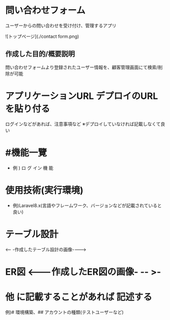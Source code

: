 # 問い合わせフォーム
ユーザーからの問い合わせを受け付け、管理するアプリ

![トップページ](./contact form.png)

## 作成した目的/概要説明
問い合わせフォームより登録されたユーザー情報を、顧客管理画面にて検索/削除が可能

# アプリケーションURL デプロイのURLを貼り付る
ログインなどがあれば、注意事項など ※デプロイしていなければ記載しなくて良い

# #機能一覽
- 例 ) ロ グ イン 機 能

# 使用技術(実行環境)
- 例)Laravel8.x(言語やフレームワーク、バージョンなどが記載されていると良い)

# テーブル設計
<-- -作成したテーブル設計の画像---->

# ER図 <---作成したER図の画像- -- >-

# 他 に記載することがあれば 記述する
例)# 環境構築、## アカウントの種類(テストユーザーなど)
